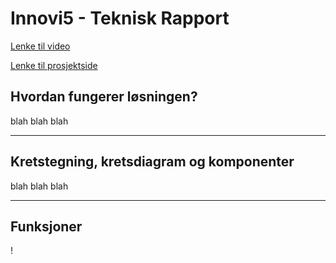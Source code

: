 # Innovi5 - Teknisk Rapport
[Lenke til video](https://youtu.be/MT-F2WTvTcU)

[Lenke til prosjektside](https://www.uio.no/studier/emner/matnat/ifi/IN1060/v25/prosjektgrupper/Innovi5/)

## Hvordan fungerer løsningen?
blah blah blah

___________________________________________________________

## Kretstegning, kretsdiagram og komponenter
blah blah blah

___________________________________________________________

## Funksjoner
!
